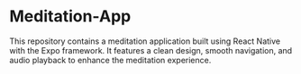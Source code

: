 # Meditation-App
This repository contains a meditation application built using React Native with the Expo framework. It features a clean design, smooth navigation, and audio playback to enhance the meditation experience.
